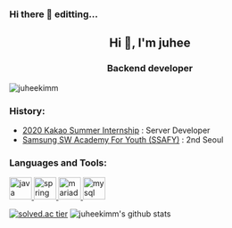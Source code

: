 ### Hi there 👋 editting...

<!--
**juheekimm/juheekimm** is a ✨ _special_ ✨ repository because its `README.md` (this file) appears on your GitHub profile.

Here are some ideas to get you started:

- 🔭 I’m currently working on ...
- 🌱 I’m currently learning ...
- 👯 I’m looking to collaborate on ...
- 🤔 I’m looking for help with ...
- 💬 Ask me about ...
- 📫 How to reach me: ...
- 😄 Pronouns: ...
- ⚡ Fun fact: ...
-->

<h2 align="center">Hi 👋, I'm juhee</h2>

<h3 align="center">Backend developer</h3>

<p align="left"> <img src="https://komarev.com/ghpvc/?username=juheekimm&label=Profile%20views&color=0e75b6&style=flat" alt="juheekimm" /> </p>

<h3 align="left">History:</h3>

- [2020 Kakao Summer Internship](https://www.kakaocorp.com) : Server Developer
- [Samsung SW Academy For Youth (SSAFY)](https://www.ssafy.com/ksp/jsp/swp/swpMain.jsp) : 2nd Seoul
<!-- - [Dongduk Woman's University](https://www.dongduk.ac.kr/kor/main.do) : Business Administration, Computer Science -->

<!-- - [buddev Tech Blog](https://buddev.tistory.com) -->

<h3 align="left">Languages and Tools:</h3>
<p align="left">
  <a href="https://www.java.com" target="_blank">
    <img src="https://cdn.jsdelivr.net/gh/devicons/devicon@v2.8.2/devicon.min.css" alt="java" width="40" height="40"/>
  </a>
  <a href="https://spring.io/" target="_blank">
    <img src="https://www.vectorlogo.zone/logos/springio/springio-icon.svg" alt="spring" width="40" height="40"/>
  </a>
  <a href="https://mariadb.org/" target="_blank">
    <img src="https://www.vectorlogo.zone/logos/mariadb/mariadb-icon.svg" alt="mariadb" width="40" height="40"/>
  </a>
  <a href="https://www.mysql.com/" target="_blank">
    <img src="https://devicons.github.io/devicon/devicon.git/icons/mysql/mysql-original-wordmark.svg" alt="mysql" width="40" height="40"/>
  </a>
</p>

[![solved.ac tier](http://mazassumnida.wtf/api/generate_badge?boj=yylcd99999)](https://solved.ac/yylcd99999)
![juheekimm's github stats](https://github-readme-stats.vercel.app/api?username=juheekimm&show_icons=true)
